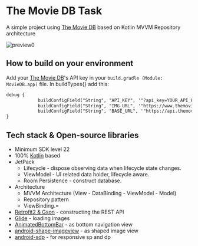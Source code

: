 # The Movie DB Task

A simple project using [The Movie DB](https://www.themoviedb.org) based on Kotlin MVVM Repository architecture<br>

![preview0](http://i.imgur.com/vMeULRt.gif)

## How to build on your environment
Add your [The Movie DB](https://www.themoviedb.org)'s API key in your `build.gradle (Module: MovieDB.app)` file. In buildTypes{} add this:
```xml
debug {
            buildConfigField("String", "API_KEY", '"?api_key=YOUR_API_KEY"')
            buildConfigField("String", "IMG_URL", '"https://www.themoviedb.org/t/p/w600_and_h900_bestv2"')
            buildConfigField("String", "BASE_URL", '"https://api.themoviedb.org"')
}
```

## Tech stack & Open-source libraries
- Minimum SDK level 22
- 100% [Kotlin](https://kotlinlang.org/) based
- JetPack
  - Lifecycle - dispose observing data when lifecycle state changes.
  - ViewModel - UI related data holder, lifecycle aware.
  - Room Persistence - construct database.
- Architecture
  - MVVM Architecture (View - DataBinding - ViewModel - Model)
  - Repository pattern
  - ViewBinding.=
- [Retrofit2 & Gson](https://github.com/square/retrofit) - constructing the REST API
- [Glide](https://github.com/bumptech/glide) - loading images
- [AnimatedBottomBar](https://github.com/Droppers/AnimatedBottomBar) - as bottom navigation view
- [android-shape-imageview](https://github.com/siyamed/android-shape-imageview) - as shaped image view
- [android-sdp](https://github.com/intuit/sdp) - for responsive sp and dp
